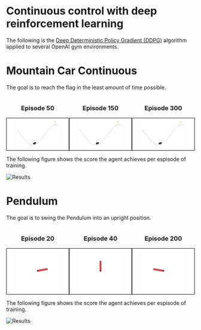 # Continuous control with deep reinforcement learning
The following is the [Deep Deterministic Policy Gradient (DDPG)](https://arxiv.org/pdf/1509.02971.pdf) algorithm applied to several OpenAI gym environments.


# Mountain Car Continuous

The goal is to reach the flag in the least amount of time possible.

<div style="display: flex;">

  <div style="flex: 1; text-align: center;">
    <h3>Episode 50</h3>
    <div style="border: 1px solid black; padding: 5px; display: inline-block">
      <img src="MountainCar_results/run50.gif" alt="Image 1" style="max-width: 70%; width: 180px;">
    </div>
  </div>

  <div style="flex: 1; text-align: center;">
    <h3>Episode 150</h3>
    <div style="border: 1px solid black; padding: 5px;; display: inline-block">
      <img src="MountainCar_results/run150.gif" alt="Image 2" style="max-width: 70%; width: 180px;">
    </div>
  </div>

  <div style="flex: 1; text-align: center;">
    <h3>Episode 300</h3>
    <div style="border: 1px solid black; padding: 5px;; display: inline-block">
      <img src="MountainCar_results/run300.gif" alt="Image 3" style="max-width: 70%; width: 180px;">
    </div>
  </div>

</div>

The following figure shows the score the agent achieves per espisode of training.

![Results](https://github.com/MattZackey/Deep-Deterministic-Policy-Gradient/blob/main/Results%20Mountain%20Car.png?raw=true) 

# Pendulum

The goal is to swing the Pendulum into an upright position.

<div style="display: flex;">

  <div style="flex: 1; text-align: center;">
    <h3>Episode 20</h3>
    <div style="border: 1px solid black; padding: 5px; display: inline-block">
      <img src="Pendulum_results/run20.gif" alt="Image 1" style="max-width: 70%; width: 180px;">
    </div>
  </div>

  <div style="flex: 1; text-align: center;">
    <h3>Episode 40</h3>
    <div style="border: 1px solid black; padding: 5px;; display: inline-block">
      <img src="Pendulum_results/run40.gif" alt="Image 2" style="max-width: 70%; width: 180px;">
    </div>
  </div>

  <div style="flex: 1; text-align: center;">
    <h3>Episode 200</h3>
    <div style="border: 1px solid black; padding: 5px;; display: inline-block">
      <img src="Pendulum_results/run200.gif" alt="Image 3" style="max-width: 70%; width: 180px;">
    </div>
  </div>

</div>

The following figure shows the score the agent achieves per espisode of training.

![Results](https://github.com/MattZackey/Deep-Deterministic-Policy-Gradient/blob/main/Results%20Pendulum.png?raw=true) 
